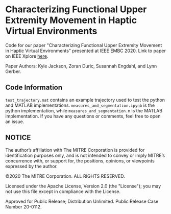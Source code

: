 # Characterizing Functional Upper Extremity Movement in Haptic Virtual Environments
Code for our paper "Characterizing Functional Upper Extremity Movement in Haptic Virtual Environments" presented at IEEE EMBC 2020. Link to paper on IEEE Xplore [here](https://ieeexplore.ieee.org/abstract/document/9176492).

Paper Authors: Kyle Jackson, Zoran Duric, Susannah Engdahl, and Lynn Gerber.

## Code Information
`test_trajectory.mat` contains an example trajectory used to test the python and MATLAB implementations. `measures_and_segmentation.ipynb` is the python implementation, while `measures_and_segmentation.m` is the MATLAB implementation. If you have any questions or comments, feel free to open an issue.

## NOTICE
The author’s affiliation with The MITRE Corporation is provided for identification purposes only, and is not intended
to convey or imply MITRE’s concurrence with, or support for, the
positions, opinions, or viewpoints expressed by the author. 

©2020 The MITRE Corporation. ALL RIGHTS RESERVED. 

Licensed under the Apache License, Version 2.0 (the "License"); you may not use this file except in compliance with the License.

Approved for Public Release; Distribution Unlimited. Public Release Case Number 20-0112.
